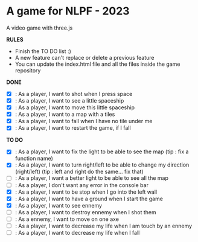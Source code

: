 # A game for NLPF - 2023

A video game with three.js

**RULES**

- Finish the TO DO list :)
- A new feature can't replace or delete a previous feature
- You can update the index.html file and all the files inside the game repository

**DONE**

- [x] : As a player, I want to shot when I press space
- [x] : As a player, I want to see a little spaceship
- [x] : As a player, I want to move this little spaceship
- [x] : As a player, I want to a map with a tiles
- [x] : As a player, I want to fall when I have no tile under me
- [x] : As a player, I want to restart the game, if I fall

**TO DO**

- [x] : As a player, I want to fix the light to be able to see the map (tip : fix a function name)
- [x] : As a player, I want to turn right/left to be able to change my direction (right/left) (tip : left and right do the same... fix that)
- [ ] : As a player, I want a better light to be able to see all the map
- [ ] : As a player, I don't want any error in the console bar
- [x] : As a player, I want to be stop when I go into the left wall
- [x] : As a player, I want to have a ground when I start the game
- [x] : As a player, I want to see ennemy
- [ ] : As a player, I want to destroy ennemy when I shot them
- [ ] : As a ennemy, I want to move on one axe
- [ ] : As a player, I want to decrease my life when I am touch by an ennemy
- [ ] : As a player, I want to decrease my life when I fall
